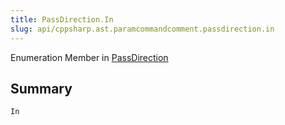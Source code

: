 ```yaml
---
title: PassDirection.In
slug: api/cppsharp.ast.paramcommandcomment.passdirection.in
---
```

Enumeration Member in [PassDirection](/api/cppsharp/ast/paramcommandcomment/passdirection)

## Summary



```csharp
In
```

